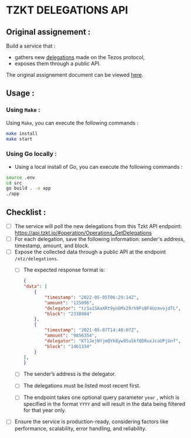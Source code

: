 # TZKT DELEGATIONS API

## Original assignement :

Build a service that :
- gathers new [delegations](https://opentezos.com/baking/delegating/) made on the Tezos protocol,
- exposes them through a public API. 

The original assignement document can be viewed [here](./docs/ASSIGNEMENT.md).

## Usage :
### Using `Make` :
Using `Make`, you can execute the following commands :

```bash
make install
make start
```


### Using Go locally :
- Using a local install of Go, you can execute the following commands :

```bash
source .env
cd src
go build . -o app
./app
```

## Checklist :

<!-- - [ ] Mercury -->
<!-- - [x] Venus -->
- [ ] The service will poll the new delegations from this Tzkt API endpoint: https://api.tzkt.io/#operation/Operations_GetDelegations
- [ ] For each delegation, save the following information: sender's address, timestamp, amount, and block.
- [ ] Expose the collected data through a public API at the endpoint `/xtz/delegations`.
    - [ ] The expected response format is:
    
        ```json
        {
        "data": [ 
            {
                "timestamp": "2022-05-05T06:29:14Z",
                "amount": "125896",
                "delegator": "tz1a1SAaXRt9yoGMx29rh9FsBF4UzmvojdTL",
                "block": "2338084"
            },
            {
                "timestamp": "2021-05-07T14:48:07Z",
                "amount": "9856354",
                "delegator": "KT1JejNYjmQYh8yw95u5kfQDRuxJcaUPjUnf",
                "block": "1461334"
            }
        ],
        }
        ```
    
    - [ ] The sender’s address is the delegator.
    - [ ] The delegations must be listed most recent first.
    - [ ] The endpoint takes one optional query parameter `year` , which is specified in the format `YYYY` and will result in the data being filtered for that year only.
- [ ] Ensure the service is production-ready, considering factors like performance, scalability, error handling, and reliability.